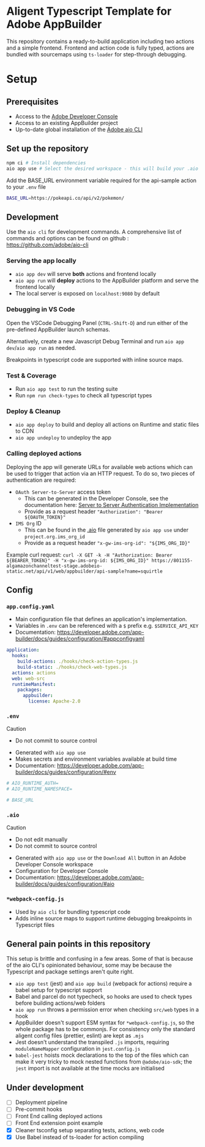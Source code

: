 # Aligent Typescript Template for Adobe AppBuilder

This repository contains a ready-to-build application including two actions and a simple frontend.
Frontend and action code is fully typed, actions are bundled with sourcemaps using `ts-loader` for step-through debugging.

# Setup

## Prerequisites

- Access to the [Adobe Developer Console](https://developer.adobe.com/developer-console/)
- Access to an existing AppBuilder project
- Up-to-date global installation of the [Adobe aio CLI](https://developer.adobe.com/runtime/docs/guides/tools/cli_install/)

## Set up the repository

```bash
npm ci # Install dependencies
aio app use # Select the desired workspace - this will build your .aio and .env files
```

Add the BASE_URL environment variable required for the api-sample action to your `.env` file

```bash
BASE_URL=https://pokeapi.co/api/v2/pokemon/
```

## Development

Use the `aio cli` for development commands. A comprehensive list of commands and options can be found on github : https://github.com/adobe/aio-cli

### Serving the app locally

- `aio app dev` will serve **both** actions and frontend locally
- `aio app run` will **deploy** actions to the AppBuilder platform and serve the frontend locally
- The local server is exposed on `localhost:9080` by default

### Debugging in VS Code

Open the VSCode Debugging Panel (`CTRL-Shift-D`) and run either of the pre-defined AppBuilder launch schemas.

Alternatively, create a new Javascript Debug Terminal and run `aio app dev`/`aio app run` as needed.

Breakpoints in typescript code are supported with inline source maps.

### Test & Coverage

- Run `aio app test` to run the testing suite
- Run `npm run check-types` to check all typescript types

### Deploy & Cleanup

- `aio app deploy` to build and deploy all actions on Runtime and static files to CDN
- `aio app undeploy` to undeploy the app

### Calling deployed actions

Deploying the app will generate URLs for available web actions which can be used to trigger that action via an HTTP request. To do so, two pieces of authentication are required:

- `OAuth Server-to-Server` access token
  - This can be generated in the Developer Console, see the documentation here: [Server to Server Authentication Implementation](https://developer.adobe.com/developer-console/docs/guides/authentication/ServerToServerAuthentication/implementation#setting-up-the-oauth-server-to-server-credential)
  - Provide as a request header `"Authorization": "Bearer ${OAUTH_TOKEN}"`
- `IMS Org` ID
  - This can be found in the [.aio](/.aio) file generated by `aio app use` under `project.org.ims_org_id`
  - Provide as a request header `"x-gw-ims-org-id": "${IMS_ORG_ID}"`

Example curl request:
`curl -X GET -k -H "Authorization: Bearer ${BEARER_TOKEN}" -H "x-gw-ims-org-id: ${IMS_ORG_ID}" https://801155-algamazonchanneltest-stage.adobeio-static.net/api/v1/web/appbuilder/api-sample?name=squirtle`

## Config

### `app.config.yaml`

- Main configuration file that defines an application's implementation.
- Variables in `.env` can be referenced with a `$` prefix e.g. `$SERVICE_API_KEY`
- Documentation: https://developer.adobe.com/app-builder/docs/guides/configuration/#appconfigyaml

```yaml
application:
  hooks:
    build-actions: ./hooks/check-action-types.js
    build-static: ./hooks/check-web-types.js
  actions: actions
  web: web-src
  runtimeManifest:
    packages:
      appbuilder:
        license: Apache-2.0
```

### `.env`

> [!CAUTION]
>
> - Do not commit to source control

- Generated with `aio app use`
- Makes secrets and environment variables available at build time
- Documentation: https://developer.adobe.com/app-builder/docs/guides/configuration/#env

```bash
# AIO_RUNTIME_AUTH=
# AIO_RUNTIME_NAMESPACE=

# BASE_URL
```

### `.aio`

> [!CAUTION]
>
> - Do not edit manually
> - Do not commit to source control

- Generated with `aio app use` or the `Download All` button in an Adobe Developer Console workspace
- Configuration for Developer Console
- Documentation: https://developer.adobe.com/app-builder/docs/guides/configuration/#aio

### `*webpack-config.js`

- Used by `aio cli` for bundling typescript code
- Adds inline source maps to support runtime debugging breakpoints in Typescript files

## General pain points in this repository

This setup is brittle and confusing in a few areas. Some of that is because of the aio CLI's opinionated behaviour, some may be because the Typescript and package settings aren't quite right.

- `aio app test` (jest) and `aio app build` (webpack for actions) require a babel setup for typescript support
- Babel and parcel do not typecheck, so hooks are used to check types before building actions/web folders
- `aio app run` throws a permission error when checking `src/web` types in a hook
- AppBuilder doesn't support ESM syntax for `*webpack-config.js`, so the whole package has to be commonjs. For consistency only the standard aligent config files (prettier, eslint) are kept as `.mjs`
- Jest doesn't understand the transpiled `.js` imports, requiring `moduleNameMapper` configuration in `jest.config.js`
- `babel-jest` hoists mock declarations to the top of the files which can make it very tricky to mock nested functions from `@adobe/aio-sdk`; the `jest` import is not available at the time mocks are initialised

## Under development

- [ ] Deployment pipeline
- [ ] Pre-commit hooks
- [ ] Front End calling deployed actions
- [ ] Front End extension point example
- [x] Cleaner tsconfig setup separating tests, actions, web code
- [x] Use Babel instead of ts-loader for action compiling
